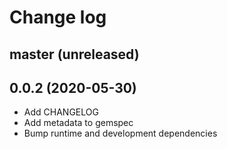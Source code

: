 # Change log

## master (unreleased)

## 0.0.2 (2020-05-30)

* Add CHANGELOG
* Add metadata to gemspec
* Bump runtime and development dependencies

